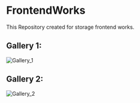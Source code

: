 
# FrontendWorks

This Repository created for storage frontend works.

## Gallery 1:

![Gallery_1](https://user-images.githubusercontent.com/56367952/117403071-42346680-af10-11eb-8ca1-12c15901a25d.gif)

## Gallery 2:

![Gallery_2](https://user-images.githubusercontent.com/56367952/117403611-1e255500-af11-11eb-8d8c-bdbec97d9601.gif)
